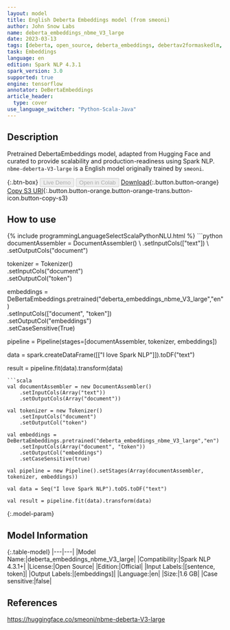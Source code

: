 ```yaml
---
layout: model
title: English Deberta Embeddings model (from smeoni)
author: John Snow Labs
name: deberta_embeddings_nbme_V3_large
date: 2023-03-13
tags: [deberta, open_source, deberta_embeddings, debertav2formaskedlm, en, tensorflow]
task: Embeddings
language: en
edition: Spark NLP 4.3.1
spark_version: 3.0
supported: true
engine: tensorflow
annotator: DeBertaEmbeddings
article_header:
  type: cover
use_language_switcher: "Python-Scala-Java"
---
```


## Description

Pretrained DebertaEmbeddings model, adapted from Hugging Face and curated to provide scalability and production-readiness using Spark NLP. `nbme-deberta-V3-large` is a English model originally trained by `smeoni`.

{:.btn-box}
<button class="button button-orange" disabled>Live Demo</button>
<button class="button button-orange" disabled>Open in Colab</button>
[Download](https://s3.amazonaws.com/auxdata.johnsnowlabs.com/public/models/deberta_embeddings_nbme_V3_large_en_4.3.1_3.0_1678713648667.zip){:.button.button-orange}
[Copy S3 URI](s3://auxdata.johnsnowlabs.com/public/models/deberta_embeddings_nbme_V3_large_en_4.3.1_3.0_1678713648667.zip){:.button.button-orange.button-orange-trans.button-icon.button-copy-s3}

## How to use



<div class="tabs-box" markdown="1">
{% include programmingLanguageSelectScalaPythonNLU.html %}
```python
documentAssembler = DocumentAssembler() \
    .setInputCols(["text"]) \
    .setOutputCols("document")

tokenizer = Tokenizer() \
    .setInputCols("document") \
    .setOutputCol("token")

embeddings = DeBertaEmbeddings.pretrained("deberta_embeddings_nbme_V3_large","en") \
    .setInputCols(["document", "token"]) \
    .setOutputCol("embeddings") \
    .setCaseSensitive(True)
    
pipeline = Pipeline(stages=[documentAssembler, tokenizer, embeddings])

data = spark.createDataFrame([["I love Spark NLP"]]).toDF("text")

result = pipeline.fit(data).transform(data)
```
```scala
val documentAssembler = new DocumentAssembler() 
    .setInputCols(Array("text")) 
    .setOutputCols(Array("document"))
      
val tokenizer = new Tokenizer()
    .setInputCols("document")
    .setOutputCol("token")
 
val embeddings = DeBertaEmbeddings.pretrained("deberta_embeddings_nbme_V3_large","en") 
    .setInputCols(Array("document", "token"))
    .setOutputCol("embeddings")
    .setCaseSensitive(true)    
   
val pipeline = new Pipeline().setStages(Array(documentAssembler, tokenizer, embeddings))

val data = Seq("I love Spark NLP").toDS.toDF("text")

val result = pipeline.fit(data).transform(data)
```
</div>

{:.model-param}
## Model Information

{:.table-model}
|---|---|
|Model Name:|deberta_embeddings_nbme_V3_large|
|Compatibility:|Spark NLP 4.3.1+|
|License:|Open Source|
|Edition:|Official|
|Input Labels:|[sentence, token]|
|Output Labels:|[embeddings]|
|Language:|en|
|Size:|1.6 GB|
|Case sensitive:|false|

## References

https://huggingface.co/smeoni/nbme-deberta-V3-large
